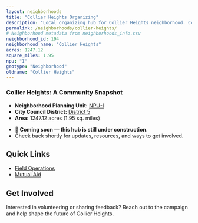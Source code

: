 ```yaml
---
layout: neighborhoods
title: "Collier Heights Organizing"
description: "Local organizing hub for Collier Heights neighborhood. Connect with field operations, mutual aid, and community organizing efforts."
permalink: /neighborhoods/collier-heights/
# Neighborhood metadata from neighborhoods_info.csv
neighborhood_id: 194
neighborhood_name: "Collier Heights"
acres: 1247.12
square_miles: 1.95
npu: "I"
geotype: "Neighborhood"
oldname: "Collier Heights"
---
```


### **Collier Heights: A Community Snapshot**

  * **Neighborhood Planning Unit:** [NPU-I](https://www.atlantaga.gov/government/departments/city-planning/neighborhood-planning-units/neighborhood-and-npu-contacts)
  * **City Council District:** [District 5](https://citycouncil.atlantaga.gov/council-members/antonio-lewis)
  * **Area:** 1247.12 acres (1.95 sq. miles)

- 🚧 **Coming soon — this hub is still under construction.**
- Check back shortly for updates, resources, and ways to get involved.

## Quick Links

- [Field Operations](./field-ops/)
- [Mutual Aid](./mutual-aid/)

## Get Involved

Interested in volunteering or sharing feedback? Reach out to the campaign and help shape the future of Collier Heights.
